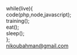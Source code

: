 while(live){ <br>
    code(php,node,javascript);<br>
    training();<br>
    eat();<br>
    sleep();<br>
};<br>
nikoubahman@gmail.com
